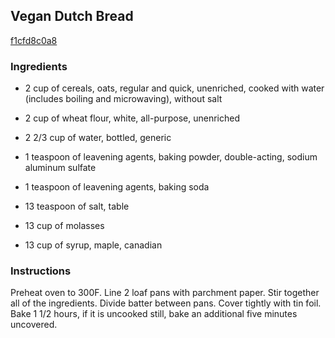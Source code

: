 ## Vegan Dutch Bread

[f1cfd8c0a8](http://www.food.com/recipe/vegan-dutch-bread-289460)

### Ingredients

 - 2 cup of cereals, oats, regular and quick, unenriched, cooked with water (includes boiling and microwaving), without salt

 - 2 cup of wheat flour, white, all-purpose, unenriched

 - 2 2/3 cup of water, bottled, generic

 - 1 teaspoon of leavening agents, baking powder, double-acting, sodium aluminum sulfate

 - 1 teaspoon of leavening agents, baking soda

 - 13 teaspoon of salt, table

 - 13 cup of molasses

 - 13 cup of syrup, maple, canadian

### Instructions

Preheat oven to 300F. Line 2 loaf pans with parchment paper. Stir together all of the ingredients. Divide batter between pans. Cover tightly with tin foil. Bake 1 1/2 hours, if it is uncooked still, bake an additional five minutes uncovered.